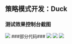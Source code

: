 ## 策略模式开发：Duck ##
### 测试效果控制台截图 ###
![](http://ww1.sinaimg.cn/mw690/005DZEnpgw1f4j7afd8tfj30wi0iogs9.jpg)
###部分代码###
![](http://ww2.sinaimg.cn/mw690/005DZEnpgw1f4j8nzcwu6j30mp0c0wij.jpg)
![](http://ww1.sinaimg.cn/mw690/005DZEnpgw1f4j8o04gs9j30lv0ccdjp.jpg)
![](http://ww4.sinaimg.cn/mw690/005DZEnpgw1f4j8o0qr4wj30nd0bcgpt.jpg)
